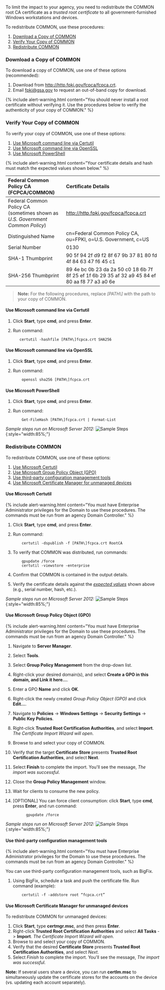To limit the impact to your agency, you need to redistribute the COMMON root CA certificate as a _trusted root certificate_ to all government-furnished Windows workstations and devices.

To redistribute COMMON, use these procedures:
1. [Download a Copy of COMMON](#download-a-copy-of-common)
1. [Verify Your Copy of COMMON](#verify-your-copy-of-common)
1. [Redistribute COMMON](#redistribute-common)

### Download a Copy of COMMON

To download a copy of COMMON, use one of these options (recommended):
1. Download from http://http.fpki.gov/fcpca/fcpca.crt. 
1. Email fpki@gsa.gov to request an out-of-band copy for download.

{% include alert-warning.html content="You should never install a root certificate without verifying it. Use the procedures below to verify the authenticity of your copy of COMMON." %} 

### Verify Your Copy of COMMON

To verify your copy of COMMON, use one of these options: 

1. [Use Microsoft command line via Certutil](#use-microsoft-command-line-via-certutil)
1. [Use Microsoft command line via OpenSSL](#use-microsoft-command-line-via-openssl)
1. [Use Microsoft PowerShell](#use-microsoft-powershell)

{% include alert-warning.html content="Your certificate details and hash must match the expected values shown below." %}  

| **Federal Common Policy CA (FCPCA/COMMON)**  | **Certificate Details**                             |
| :--------  | :-------------------------------     |
| Federal Common Policy CA<br>(sometimes shown as *U.S. Government Common Policy*) | http://http.fpki.gov/fcpca/fcpca.crt |
| Distinguished Name | cn=Federal Common Policy CA, ou=FPKI, o=U.S. Government, c=US |
| Serial Number | 0130 |
| SHA-1 Thumbprint | 90 5f 94 2f d9 f2 8f 67 9b 37 81 80 fd 4f 84 63 47 f6 45 c1 |
| SHA-256 Thumbprint | 89 4e bc 0b 23 da 2a 50 c0 18 6b 7f 8f 25 ef 1f 6b 29 35 af 32 a9 45 84 ef 80 aa f8 77 a3 a0 6e |

> **Note:** For the following procedures, replace *[PATH\\]* with the path to your copy of COMMON.

#### Use Microsoft command line via Certutil
1. Click **Start**, type **cmd**, and press **Enter**.
1. Run command:

    ```
	   certutil -hashfile [PATH\]fcpca.crt SHA256
    ```

#### Use Microsoft command line via OpenSSL
1. Click **Start**, type **cmd**, and press **Enter**.
1. Run command:

    ```
        openssl sha256 [PATH\]fcpca.crt
    ```

#### Use Microsoft PowerShell
1. Click **Start**, type **cmd**, and press **Enter**.
1. Run command:

    ```
        Get-FileHash [PATH\]fcpca.crt | Format-List
    ```

*Sample steps run on Microsoft Server 2012:*
![Sample Steps]({{site.baseurl}}/img/verify.gif){:style="width:85%;"}


### Redistribute COMMON 

To redistribute COMMON, use one of these options:

1. [Use Microsoft Certutil](#use-microsoft-certutil)
1. [Use Microsoft Group Policy Object (GPO)](#use-microsoft-group-policy-object-gpo)
1. [Use third-party configuration management tools](#use-third-party-configuration-management-tools)
1. [Use Microsoft Certificate Manager for unmanaged devices](#manually-use-microsoft-certificate-manager-for-unmanaged-devices)


#### Use Microsoft Certutil 

{% include alert-warning.html content="You must have Enterprise Administrator privileges for the Domain to use these procedures. The commands must be run from an agency Domain Controller." %}

1. Click **Start**, type **cmd**, and press **Enter**.
1. Run command:

    ```
        certutil -dspublish -f [PATH\]fcpca.crt RootCA
    ```

1. To verify that COMMON was distributed, run commands:

    ```
        gpupdate /force
        certutil -viewstore -enterprise
    ```

1. Confirm that COMMON is contained in the output details.
1. Verify the certificate details against the [*expected values*](#verify-your-copy-of-common) shown above (e.g., serial number, hash, etc.).


*Sample steps run on Microsoft Server 2012:*
![Sample Steps]({{site.baseurl}}/img/certutil.gif){:style="width:85%;"}


#### Use Microsoft Group Policy Object (GPO)

{% include alert-warning.html content="You must have Enterprise Administrator privileges for the Domain to use these procedures. The commands must be run from an agency Domain Controller." %}

1. Navigate to **Server Manager**.
1. Select **Tools**.
1. Select **Group Policy Management** from the drop-down list.
1. Right-click your desired domain(s), and select **Create a GPO in this domain, and Link it here…**.
1. Enter a GPO **Name** and click **OK**.
1. Right-click the newly created *Group Policy Object (GPO)* and click **Edit…**.
1. Navigate to **Policies** -> **Windows Settings** -> **Security Settings** -> **Public Key Policies**.  
1. Right-click **Trusted Root Certification Authorities**, and select **Import**. *The Certificate Import Wizard will open*. 
1. Browse to and select your copy of COMMON.
1. Verify that the target **Certificate Store** presents **Trusted Root Certification Authorities**, and select **Next**.
1. Select **Finish** to complete the import.  You'll see the message, *The import was successful*.
1. Close the **Group Policy Management** window.
1. Wait for clients to consume the new policy.
1. [OPTIONAL] You can force client consumption:  click **Start**, type **cmd**, press **Enter**, and run command:

    ```
          gpupdate /force
    ```

*Sample steps run on Microsoft Server 2012:*
![Sample Steps]({{site.baseurl}}/img/gpo.gif){:style="width:85%;"}

#### Use third-party configuration management tools

{% include alert-warning.html content="You must have Enterprise Administrator privileges for the Domain to use these procedures. The commands must be run from an agency Domain Controller." %}

You can use third-party configuration management tools, such as BigFix.

1. Using BigFix, schedule a task and push the certificate file. Run command (example): 
	
    ```
        certutil -f -addstore root “fcpca.crt”
    ```

#### Use Microsoft Certificate Manager for unmanaged devices

To redistribute COMMON for unmanaged devices:

1. Click **Start**, type **certmgr.msc**, and then press **Enter**.
1. Right-click **Trusted Root Certification Authorities** and select **All Tasks** -> **Import**. *The Certificate Import Wizard will open*. 
1. Browse to and select your copy of COMMON.
1. Verify that the desired **Certificate Store** presents **Trusted Root Certification Authorities**, and select *Next*.
1. Select *Finish* to complete the import. You'll see the message, *The import was successful*.

**Note:** If several users share a device, you can run **certlm.msc** to simultaneously update the certificate stores for the accounts on the device (vs. updating each account separately). <!--Run this command on the device itself? Do the above steps also apply in this case except for the command, certlm.msc? This would be for federal employee accounts that rely on the Microsoft certificate store?-->
